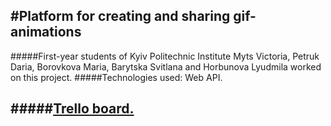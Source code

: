 #Platform for creating and sharing gif-animations
---
#####First-year students of Kyiv Politechnic Institute Myts Victoria, Petruk Daria, Borovkova Maria, Barytska Svitlana and Horbunova Lyudmila worked on this project.
#####Technologies used: Web API.

#####[Trello board.](https://trello.com/b/qObUR6PF/course-work)
---